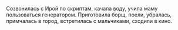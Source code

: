 Созвонилась с Ирой по скриптам, качала воду, учила маму пользоваться генератором. Приготовила борщ, поели, убралась, примчалась в город, встретилась с мальчиками, сходили в кино.